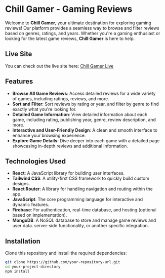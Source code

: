 # Chill Gamer - Gaming Reviews

Welcome to **Chill Gamer**, your ultimate destination for exploring gaming reviews! Our platform provides a seamless way to browse and filter reviews based on genres, ratings, and years. Whether you're a gaming enthusiast or looking for the latest game reviews, **Chill Gamer** is here to help.

## Live Site

You can check out the live site here: [Chill Gamer Live](https://chill-gamer-project.web.app/)

## Features

- **Browse All Game Reviews**: Access detailed reviews for a wide variety of games, including ratings, reviews, and more.
- **Sort and Filter**: Sort reviews by rating or year, and filter by genre to find exactly what you're looking for.
- **Detailed Game Information**: View detailed information about each game, including rating, publishing year, genre, review description, and more.
- **Interactive and User-Friendly Design**: A clean and smooth interface to enhance your browsing experience.
- **Explore Game Details**: Dive deeper into each game with a detailed page showcasing in-depth reviews and additional information.

## Technologies Used

- **React**: A JavaScript library for building user interfaces.
- **Tailwind CSS**: A utility-first CSS framework to quickly build custom designs.
- **React Router**: A library for handling navigation and routing within the app.
- **JavaScript**: The core programming language for interactive and dynamic features.
- **Firebase**: For authentication, real-time database, and hosting (optional based on implementation).
- **MongoDB**: A NoSQL database to store and manage game reviews and user data.
server-side functionality, or another specific integration.

## Installation

Clone this repository and install the required dependencies:

```bash
git clone https://github.com/your-repository-url.git
cd your-project-directory
npm install
